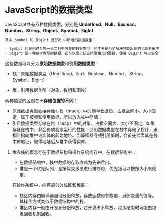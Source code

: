 # JavaScript的数据类型

JavaScript共有八种数据类型，分别是 **Undefined、Null、Boolean、Number、String、Object、Symbol、BigInt**

```markdown
其中 Symbol 和 BigInt 是ES6 中新增的数据类型：

- Symbol 代表创建后独一无二且不可变的数据类型，它主要是为了解决可能出现的全局变量冲突的问题。
- BigInt 是一种数字类型的数据，它可以表示任意精度格式的整数，使用 BigInt 可以安全地存储和操作大整数，即使这个数已经超出了 Number 能够表示的安全整数范围。
```

这些数据可以分为**原始数据类型**和**引用数据类型**：

- 栈：原始数据类型（Undefined、Null、Boolean、Number、String、Symbol、Biglnt）

- 堆：引用数据类型（对象、数组和函数）

  

两种类型的区别在于**存储位置的不同：**

- 原始数据类型直接存储在栈（stack）中的简单数据段，占据空间小、大小固定，属于被频繁使用数据，所以放入栈中存储；
- 引用数据类型存储在堆（heap）中的对象，占据空间大、大小不固定。如果存储在栈中，将会影响程序运行的性能；引用数据类型在栈中存储了指针，该指针指向堆中该实体的起始地址。当解释器寻找引用值时，会首先检索其在栈中的地址，取得地址后从堆中获得实体。

1. 堆和栈的概念存在于数据结构和操作系统内存中，在数据结构中：

   - 在数据结构中，栈中数据的存取方式为先进后出。
   - 堆是一个优先队列，是按优先级来进行排序的，优先级可以按照大小来规定。

   

   在操作系统中，内存被分为栈区和堆区：

   - 栈区内存由编译器自动分配释放，存放函数的参数值，局部变量的值等。其操作方式类似于数据结构中的栈。 
   - 堆区内存一般由开发者分配释放，若开发者不释放，程序结束时可能由垃圾回收机制回收。